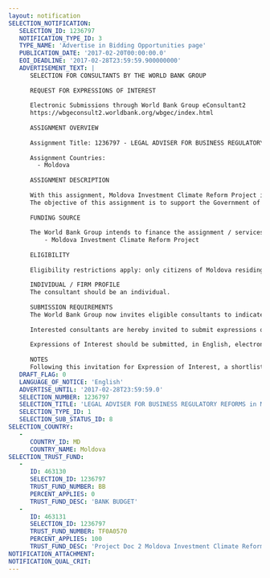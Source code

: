 ```yaml
---
layout: notification
SELECTION_NOTIFICATION: 
   SELECTION_ID: 1236797
   NOTIFICATION_TYPE_ID: 3
   TYPE_NAME: 'Advertise in Bidding Opportunities page'
   PUBLICATION_DATE: '2017-02-20T00:00:00.0'
   EOI_DEADLINE: '2017-02-28T23:59:59.900000000'
   ADVERTISEMENT_TEXT: |
      SELECTION FOR CONSULTANTS BY THE WORLD BANK GROUP
      
      REQUEST FOR EXPRESSIONS OF INTEREST
      
      Electronic Submissions through World Bank Group eConsultant2
      https://wbgeconsult2.worldbank.org/wbgec/index.html
      
      ASSIGNMENT OVERVIEW
      
      Assignment Title: 1236797 - LEGAL ADVISER FOR BUSINESS REGULATORY REFORMS in Moldova
      
      Assignment Countries:
        - Moldova
      
      ASSIGNMENT DESCRIPTION
      
      With this assignment, Moldova Investment Climate Reform Project is to strengthen the capacity of the governmental bodies, provide hands-on experience in drafting and implementing business regulatory reforms with the aim to improve investment climate in the country, and support the state agencies in developing streamlined legislation and business processes aimed at reduction of compliance cost savings for the business companies. 
      The objective of this assignment is to support the Government of Moldova to meet its obligations under the DCFTA Action Plan and provide support in developing and harmonizing the national legislation with the EU requirements, as well as assist in holding public consultations and in leading the public-private dialogue with the private sector and business community.
      
      FUNDING SOURCE
      
      The World Bank Group intends to finance the assignment / services described below under the following:
          - Moldova Investment Climate Reform Project
      
      ELIGIBILITY
      
      Eligibility restrictions apply: only citizens of Moldova residing in the Republic of Moldova are eligible for this position.
      
      INDIVIDUAL / FIRM PROFILE
      The consultant should be an individual. 
      
      SUBMISSION REQUIREMENTS
      The World Bank Group now invites eligible consultants to indicate their interest in providing the services.  Interested consultants must provide information indicating that they are qualified to perform the services (brochures, description of similar assignments, experience in similar conditions, availability of appropriate skills among staff, etc.).  Please note that the total size of all attachments should be less than 5MB.  
      
      Interested consultants are hereby invited to submit expressions of interest.
      
      Expressions of Interest should be submitted, in English, electronically through World Bank Group eConsultant2 (https://wbgeconsult2.worldbank.org/wbgec/index.html)
      
      NOTES
      Following this invitation for Expression of Interest, a shortlist of qualified firms will be formally invited to submit proposals.  Shortlisting and selection will be subject to the availability of funding.
   DRAFT_FLAG: 0
   LANGUAGE_OF_NOTICE: 'English'
   ADVERTISE_UNTIL: '2017-02-28T23:59:59.0'
   SELECTION_NUMBER: 1236797
   SELECTION_TITLE: 'LEGAL ADVISER FOR BUSINESS REGULATORY REFORMS in Moldova'
   SELECTION_TYPE_ID: 1
   SELECTION_SUB_STATUS_ID: 8
SELECTION_COUNTRY: 
   - 
      COUNTRY_ID: MD
      COUNTRY_NAME: Moldova
SELECTION_TRUST_FUND: 
   - 
      ID: 463130
      SELECTION_ID: 1236797
      TRUST_FUND_NUMBER: BB
      PERCENT_APPLIES: 0
      TRUST_FUND_DESC: 'BANK BUDGET'
   - 
      ID: 463131
      SELECTION_ID: 1236797
      TRUST_FUND_NUMBER: TF0A0570
      PERCENT_APPLIES: 100
      TRUST_FUND_DESC: 'Project Doc 2 Moldova Investment Climate Reform'
NOTIFICATION_ATTACHMENT: 
NOTIFICATION_QUAL_CRIT: 
---
```

